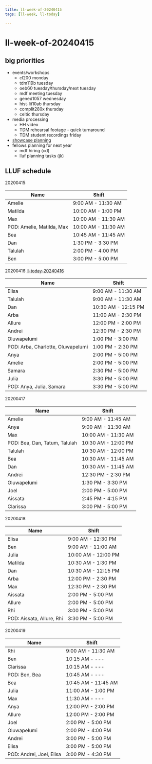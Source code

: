 ```yaml
---
title: ll-week-of-20240415
tags: [ll-week, ll-today]

---
```


# ll-week-of-20240415
## big priorities
* events/workshops
    * cl200 monday
    * tdm119b tuesday
    * oeb60 tuesday/thursday/next tuesday
    * mdf meeting tuesday
    * gened1057 wednesday
    * hist-lit10ab thursday
    * complit280x thursday
    * celtic thursday
* media processing
    * HH video
    * TDM rehearsal footage - quick turnaround
    * TDM student recordings friday
* [showcase planning](https://hackmd.io/@ll-23-24/rkPFmWvxC/%2FQqLG6ocET9iBzjH62ICWlg)
* fellows planning for next year
    * mdf hiring (cd)
    * lluf planning tasks (jk)

## LLUF schedule 

20200415

| Name            | Shift            |
|-----------------|------------------|
| Amelie          | 9:00 AM - 11:30 AM |
| Matilda         | 10:00 AM - 1:00 PM |
| Max             | 10:00 AM - 11:30 AM |
| POD: Amelie, Matilda, Max | 10:00 AM - 11:30 AM |
| Bea             | 10:45 AM - 11:45 AM |
| Dan             | 1:30 PM - 3:30 PM |
| Talulah         | 2:00 PM - 4:00 PM |
| Ben             | 3:00 PM - 5:00 PM |


20200416
[ll-today-20240416](/fhBh44tkTp20m6fG_PxBHA)

| Name                  | Shift            |
|-----------------------|------------------|
| Elisa                 | 9:00 AM - 11:30 AM |
| Talulah               | 9:00 AM - 11:30 AM |
| Dan                   | 10:30 AM - 12:15 PM |
| Arba                  | 11:00 AM - 2:30 PM |
| Allure                | 12:00 PM - 2:00 PM |
| Andrei                | 12:30 PM - 2:30 PM |
| Oluwapelumi           | 1:00 PM - 3:00 PM |
| POD: Arba, Charlotte, Oluwapelumi | 1:00 PM - 2:30 PM |
| Anya                  | 2:00 PM - 5:00 PM |
| Amelie                | 2:00 PM - 5:00 PM |
| Samara                | 2:30 PM - 5:00 PM |
| Julia                 | 3:30 PM - 5:00 PM |
| POD: Anya, Julia, Samara | 3:30 PM - 5:00 PM |


20200417

| Name            | Shift            |
|-----------------|------------------|
| Amelie          | 9:00 AM - 11:45 AM |
| Anya            | 9:00 AM - 11:30 AM |
| Max             | 10:00 AM - 11:30 AM |
| POD: Bea, Dan, Tatum, Talulah | 10:30 AM - 12:00 PM |
| Talulah         | 10:30 AM - 12:00 PM |
| Bea             | 10:30 AM - 11:45 AM |
| Dan             | 10:30 AM - 11:45 AM |
| Andrei          | 12:30 PM - 2:30 PM |
| Oluwapelumi     | 1:30 PM - 3:30 PM |
| Joel            | 2:00 PM - 5:00 PM |
| Aissata         | 2:45 PM - 4:15 PM |
| Clarissa        | 3:00 PM - 5:00 PM |


20200418

| Name            | Shift            |
|-----------------|------------------|
| Elisa           | 9:00 AM - 12:30 PM |
| Ben             | 9:00 AM - 11:00 AM |
| Julia           | 10:00 AM - 12:00 PM |
| Matilda         | 10:30 AM - 1:30 PM |
| Dan             | 10:30 AM - 12:15 PM |
| Arba            | 12:00 PM - 2:30 PM |
| Max             | 12:30 PM - 2:30 PM |
| Aissata         | 2:00 PM - 5:00 PM |
| Allure          | 2:00 PM - 5:00 PM |
| Rhi             | 3:00 PM - 5:00 PM |
| POD: Aissata, Allure, Rhi | 3:30 PM - 5:00 PM |


20200419

| Name            | Shift             |
|-----------------|-------------------|
| Rhi             | 9:00 AM - 11:30 AM |
| Ben             | 10:15 AM - ---    |
| Clarissa        | 10:15 AM - ---    |
| POD: Ben, Bea   | 10:45 AM - ---    |
| Bea             | 10:45 AM - 11:45 AM |
| Julia           | 11:00 AM - 1:00 PM |
| Max             | 11:30 AM - ---    |
| Anya            | 12:00 PM - 2:00 PM |
| Allure          | 12:00 PM - 2:00 PM |
| Joel            | 2:00 PM - 5:00 PM |
| Oluwapelumi     | 2:00 PM - 4:00 PM |
| Andrei          | 3:00 PM - 5:00 PM |
| Elisa           | 3:00 PM - 5:00 PM |
| POD: Andrei, Joel, Elisa | 3:00 PM - 4:30 PM |



